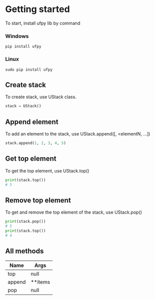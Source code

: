 # Getting started
To start, install ufpy lib by command
### Windows
```
pip install ufpy
```
### Linux
```
sudo pip install ufpy
```
## Create stack
To create stack, use UStack class.
```python
stack = UStack()
```
## Append element
To add an element to the stack, use UStack.append([<element1>, <elementN, ...])
```python
stack.append(1, 2, 3, 4, 5)
```
## Get top element
To get the top element, use UStack.top()
```python
print(stack.top())
# 5
```
## Remove top element
To get and remove the top element of the stack, use UStack.pop()
```python
print(stack.pop())
# 5
print(stack.top())
# 4
```
## All methods
| Name    | Args    |
| ------- | ------- |
| top     | null    |
| append  | **items |
| pop     | null    |